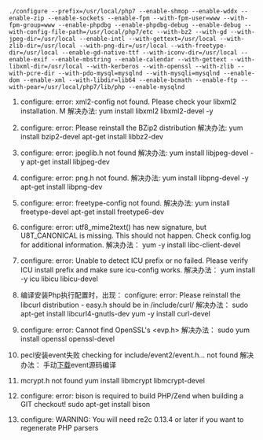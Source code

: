 ```
./configure --prefix=/usr/local/php7 --enable-shmop --enable-wddx --enable-zip --enable-sockets --enable-fpm --with-fpm-user=www --with-fpm-group=www --enable-phpdbg --enable-phpdbg-debug --enable-debug --with-config-file-path=/usr/local/php7/etc --with-bz2 --with-gd --with-jpeg-dir=/usr/local --enable-intl --with-gettext=/usr/local --with-zlib-dir=/usr/local --with-png-dir=/usr/local --with-freetype-dir=/usr/local --enable-gd-native-ttf --with-iconv-dir=/usr/local --enable-exif --enable-mbstring --enable-calendar --with-gettext --with-libxml-dir=/usr/local --with-kerberos --with-openssl --with-zlib --with-pcre-dir --with-pdo-mysql=mysqlnd --with-mysqli=mysqlnd --enable-dom --enable-xml --with-libdir=lib64 --enable-bcmath --enable-ftp --with-pear=/usr/local/php7/lib/php --enable-mysqlnd

```

1. configure: error: xml2-config not found. Please check your libxml2 installation.
 M 解决办法:
  yum install libxml2 libxml2-devel -y

2. configure: error: Please reinstall the BZip2 distribution
 解决办法:
  yum install bzip2-devel
  apt-get install libbz2-dev

3. configure: error: jpeglib.h not found
 解决办法:
 yum install libjpeg-devel -y
 apt-get install libjpeg-dev
 
4. configure: error: png.h not found.
 解决办法:
 yum install libpng-devel -y
 apt-get install libpng-dev
 
5. configure: error: freetype-config not found.
 解决办法:
 yum install  freetype-devel
 apt-get install freetype6-dev

6. configure: error: utf8_mime2text() has new signature, but U8T_CANONICAL is missing. This should not happen. Check config.log for additional information.
 解决办法：
 yum -y install libc-client-devel
 
7. configure: error: Unable to detect ICU prefix or no failed. Please verify ICU install prefix and make sure icu-config works.
 解决办法：
 yum install -y icu libicu libicu-devel
 
8. 编译安装Php执行配置时，出现：
   configure: error: Please reinstall the libcurl distribution - easy.h should be in <curl-dir>/include/curl/
   解决办法：
   sudo apt-get install libcurl4-gnutls-dev 
   yum -y install curl-devel
 
9. configure: error: Cannot find OpenSSL\'s <evp.h>
  解决办法：
  sudo 
  yum install openssl openssl-devel
 
10. pecl安装event失败 checking for include/event2/event.h... not found
 解决办法：
 手动[下载](https://github.com/expressif/pecl-event-libevent)event源码编译
 
11. mcrypt.h not found
 yum install libmcrypt libmcrypt-devel
 
12. configure: error: bison is required to build PHP/Zend when building a GIT checkout!
 sudo apt-get install bison
 
13. configure: WARNING: You will need re2c 0.13.4 or later if you want to regenerate PHP parsers
